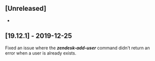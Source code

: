 ## [Unreleased]
-

## [19.12.1] - 2019-12-25
Fixed an issue where the ***zendesk-add-user*** command didn't return an error when a user is already exists.